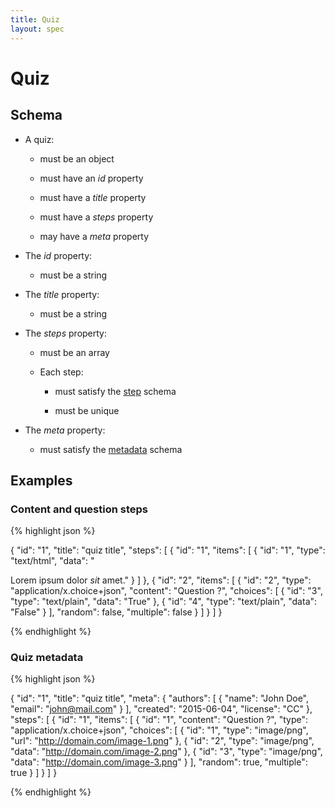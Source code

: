 ```yaml
---
title: Quiz
layout: spec
---
```


# Quiz

## Schema

* A quiz:

  * must be an object

  * must have an *id* property

  * must have a *title* property

  * must have a *steps* property

  * may have a *meta* property

* The *id* property:

  * must be a string

* The *title* property:

  * must be a string

* The *steps* property:

  * must be an array

  * Each step:

    * must satisfy the [step](step.html) schema

    * must be unique

* The *meta* property:

  * must satisfy the [metadata](metadata.html) schema

## Examples

### Content and question steps

{% highlight json %}

{
  "id": "1",
  "title": "quiz title",
  "steps": [
    {
      "id": "1",
      "items": [
        {
          "id": "1",
          "type": "text/html",
          "data": "<p>Lorem ipsum dolor <em>sit</em> amet."
        }
      ]
    },
    {
      "id": "2",
      "items": [
        {
          "id": "2",
          "type": "application/x.choice+json",
          "content": "Question ?",
          "choices": [
            {
              "id": "3",
              "type": "text/plain",
              "data": "True"
            },
            {
              "id": "4",
              "type": "text/plain",
              "data": "False"
            }
          ],
          "random": false,
          "multiple": false
        }
      ]
    }
  ]
}

{% endhighlight %}

### Quiz metadata

{% highlight json %}

{
  "id": "1",
  "title": "quiz title",
  "meta": {
    "authors": [
      {
        "name": "John Doe",
        "email": "john@mail.com"
      }
    ],
    "created": "2015-06-04",
    "license": "CC"
  },
  "steps": [
    {
      "id": "1",
      "items": [
        {
          "id": "1",
          "content": "Question ?",
          "type": "application/x.choice+json",
          "choices": [
            {
              "id": "1",
              "type": "image/png",
              "url": "http://domain.com/image-1.png"
            },
            {
              "id": "2",
              "type": "image/png",
              "data": "http://domain.com/image-2.png"
            },
            {
              "id": "3",
              "type": "image/png",
              "data": "http://domain.com/image-3.png"
            }
          ],
          "random": true,
          "multiple": true
        }
      ]
    }
  ]
}

{% endhighlight %}

